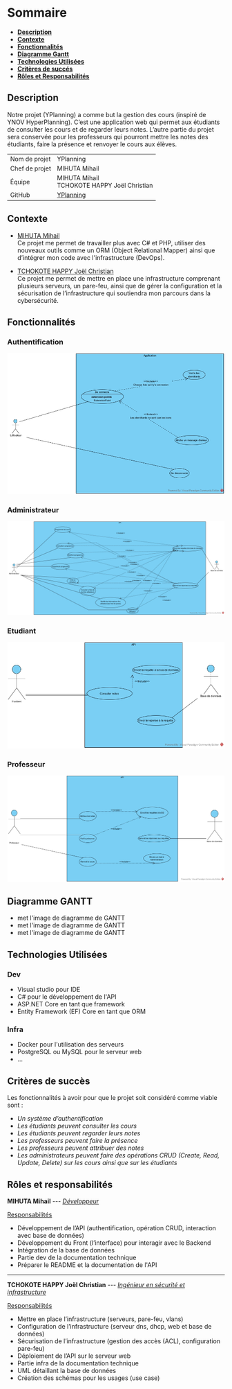 # Sommaire
- [**Description**](#description)
- [**Contexte**](#contexte)
- [**Fonctionnalités**](#fonctionnalités)
- [**Diagramme Gantt**](#Diagramme-gantt)
- [**Technologies Utilisées**](#technologies-utilisées)
- [**Critères de succés**](#critères-de-succès)
- [**Rôles et Responsabilités**](#rôles-et-responsabilités)

## Description
Notre projet (YPlanning) a comme but la gestion des cours (inspiré
de YNOV HyperPlanning). C’est une application web qui permet
aux étudiants de consulter les cours et de regarder leurs notes.
L’autre partie du projet sera conservée pour les professeurs qui
pourront mettre les notes des étudiants, faire la présence et
renvoyer le cours aux élèves.

|                |                                                          |
|:---------------|:---------------------------------------------------------|
| Nom de projet  | YPlanning                                                |
| Chef de projet | MIHUTA Mihail                                            |
| Équipe         | MIHUTA Mihail <br> TCHOKOTE HAPPY Joël Christian         |
| GitHub         | [YPlanning](https://github.com/MihutaMihail/YPlanning)   |


## Contexte
- <ins>MIHUTA Mihail</ins> <br>
Ce projet me permet de travailler plus avec C# et PHP, utiliser des
nouveaux outils comme un ORM (Object Relational Mapper) ainsi
que d’intégrer mon code avec l'infrastructure (DevOps).

- <ins>TCHOKOTE HAPPY Joël Christian</ins> <br>
Ce projet me permet de mettre en place une infrastructure
comprenant plusieurs serveurs, un pare-feu, ainsi que de gérer la
configuration et la sécurisation de l’infrastructure qui soutiendra
mon parcours dans la cybersécurité.

## Fonctionnalités
### Authentification
<img src="./img/use_case_authentification.jpg">

### Administrateur
<img src="./img/use_case_admin.jpg">

### Etudiant
<img src="./img/use_case_etudiant.jpg">

### Professeur
<img src="./img/use_case_prof.jpg">

## Diagramme GANTT
- met l'image de diagramme de GANTT
- met l'image de diagramme de GANTT
- met l'image de diagramme de GANTT

## Technologies Utilisées
### Dev
- Visual studio pour IDE
- C# pour le développement de l'API
- ASP.NET Core en tant que framework
- Entity Framework (EF) Core en tant que ORM

### Infra
- Docker pour l'utilisation des serveurs
- PostgreSQL ou MySQL pour le serveur web
- ...

## Critères de succès
Les fonctionnalités à avoir pour que le projet soit considéré comme viable sont :

- *Un système d’authentification*
- *Les étudiants peuvent consulter les cours* 
- *Les étudiants peuvent regarder leurs notes*
- *Les professeurs peuvent faire la présence*
- *Les professeurs peuvent attribuer des notes*
- *Les administrateurs peuvent faire des opérations CRUD (Create, Read, Update, Delete) sur les cours ainsi que sur les étudiants*

## Rôles et responsabilités
**MIHUTA Mihail** --- <ins>*Développeur*</ins>

<ins>Responsabilités</ins>
- Développement de l’API (authentification, opération CRUD, interaction avec base de données)
- Développement du Front (l’interface) pour interagir avec le Backend
- Intégration de la base de données
- Partie dev de la documentation technique
- Préparer le README et la documentation de l'API

---

**TCHOKOTE HAPPY Joël Christian** --- <ins>*Ingénieur en sécurité et infrastructure*</ins>

<ins>Responsabilités</ins>
- Mettre en place l’infrastructure (serveurs, pare-feu, vlans)
- Configuration de l’infrastructure (serveur dns, dhcp, web et base de données)
- Sécurisation de l’infrastructure (gestion des accès (ACL), configuration pare-feu)
- Déploiement de l’API sur le serveur web
- Partie infra de la documentation technique
- UML détaillant la base de données
- Création des schémas pour les usages (use case)